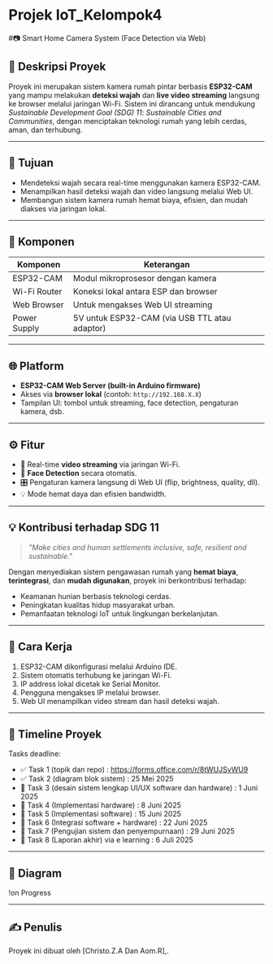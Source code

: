 

# Projek IoT_Kelompok4
#📷 Smart Home Camera System (Face Detection via Web)

## 🧠 Deskripsi Proyek

Proyek ini merupakan sistem kamera rumah pintar berbasis **ESP32-CAM** yang mampu melakukan **deteksi wajah** dan **live video streaming** langsung ke browser melalui jaringan Wi-Fi. Sistem ini dirancang untuk mendukung *Sustainable Development Goal (SDG) 11*: *Sustainable Cities and Communities*, dengan menciptakan teknologi rumah yang lebih cerdas, aman, dan terhubung.

---

## 🎯 Tujuan

- Mendeteksi wajah secara real-time menggunakan kamera ESP32-CAM.
- Menampilkan hasil deteksi wajah dan video langsung melalui Web UI.
- Membangun sistem kamera rumah hemat biaya, efisien, dan mudah diakses via jaringan lokal.

---

## 🔧 Komponen

| Komponen      | Keterangan                        |
|---------------|-----------------------------------|
| ESP32-CAM     | Modul mikroprosesor dengan kamera |
| Wi-Fi Router  | Koneksi lokal antara ESP dan browser |
| Web Browser   | Untuk mengakses Web UI streaming  |
| Power Supply  | 5V untuk ESP32-CAM (via USB TTL atau adaptor) |

---

## 🌐 Platform

- **ESP32-CAM Web Server (built-in Arduino firmware)**
- Akses via **browser lokal** (contoh: `http://192.168.X.X`)
- Tampilan UI: tombol untuk streaming, face detection, pengaturan kamera, dsb.

---

## ⚙️ Fitur

- 🔁 Real-time **video streaming** via jaringan Wi-Fi.
- 👤 **Face Detection** secara otomatis.
- 🎛️ Pengaturan kamera langsung di Web UI (flip, brightness, quality, dll).
- 💡 Mode hemat daya dan efisien bandwidth.

---

## 💡 Kontribusi terhadap SDG 11

> *"Make cities and human settlements inclusive, safe, resilient and sustainable."*

Dengan menyediakan sistem pengawasan rumah yang **hemat biaya**, **terintegrasi**, dan **mudah digunakan**, proyek ini berkontribusi terhadap:
- Keamanan hunian berbasis teknologi cerdas.
- Peningkatan kualitas hidup masyarakat urban.
- Pemanfaatan teknologi IoT untuk lingkungan berkelanjutan.

---

## 🚀 Cara Kerja

1. ESP32-CAM dikonfigurasi melalui Arduino IDE.
2. Sistem otomatis terhubung ke jaringan Wi-Fi.
3. IP address lokal dicetak ke Serial Monitor.
4. Pengguna mengakses IP melalui browser.
5. Web UI menampilkan video stream dan hasil deteksi wajah.

---

## 📅 Timeline Proyek

Tasks deadline:
- ✅ Task 1 (topik dan repo) : https://forms.office.com/r/8tWUJSvWU9
- ✅ Task 2 (diagram blok sistem) : 25 Mei 2025
- 🔳 Task 3 (desain sistem lengkap UI/UX software dan hardware) : 1 Juni 2025
- 🔳 Task 4 (Implementasi hardware) : 8 Juni 2025
- 🔳 Task 5 (Implementasi software) : 15 Juni 2025
- 🔳 Task 6 (Integrasi software + hardware) : 22 Juni 2025
- 🔳 Task 7 (Pengujian sistem dan penyempurnaan) : 29 Juni 2025
- 🔳 Task 8 (Laporan akhir) via e learning : 6 Juli 2025

---

## 📸 Diagram

!on Progress

---

## ✍️ Penulis

Proyek ini dibuat oleh [Christo.Z.A Dan Aom.R],.

